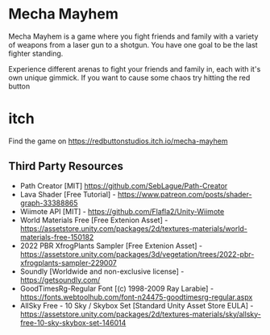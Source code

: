 # Mecha Mayhem

Mecha Mayhem is a game where you fight friends and family with a variety of weapons from a laser gun to a shotgun. You have one goal to be the last fighter standing.

Experience different arenas to fight your friends and family in, each with it's own unique gimmick. If you want to cause some chaos try hitting the red button

# itch
Find the game on https://redbuttonstudios.itch.io/mecha-mayhem

## Third Party Resources
- Path Creator [MIT] https://github.com/SebLague/Path-Creator
- Lava Shader [Free Tutorial] - https://www.patreon.com/posts/shader-graph-33388865
- Wiimote API [MIT] - https://github.com/Flafla2/Unity-Wiimote
- World Materials Free [Free Extenion Asset] - https://assetstore.unity.com/packages/2d/textures-materials/world-materials-free-150182
- 2022 PBR XfrogPlants Sampler [Free Extenion Asset] - https://assetstore.unity.com/packages/3d/vegetation/trees/2022-pbr-xfrogplants-sampler-229007
- Soundly [Worldwide and non-exclusive license] - https://getsoundly.com/
- GoodTimesRg-Regular Font [(c) 1998-2009 Ray Larabie] - https://fonts.webtoolhub.com/font-n24475-goodtimesrg-regular.aspx
- AllSky Free - 10 Sky / Skybox Set [Standard Unity Asset Store EULA] - https://assetstore.unity.com/packages/2d/textures-materials/sky/allsky-free-10-sky-skybox-set-146014
